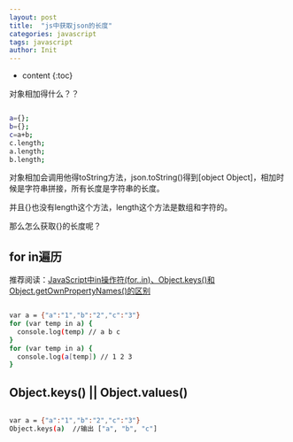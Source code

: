 ```yaml
---
layout: post
title:  "js中获取json的长度"
categories: javascript
tags: javascript
author: Init
---
```


* content
{:toc}

对象相加得什么？？




``` sh

a={};
b={};
c=a+b;
c.length;
a.length;
b.length;


```

对象相加会调用他得toString方法，json.toString()得到[object Object]，相加时候是字符串拼接，所有长度是字符串的长度。

并且{}也没有length这个方法，length这个方法是数组和字符的。

那么怎么获取{}的长度呢？

## for in遍历
推荐阅读：[JavaScript中in操作符(for..in)、Object.keys()和Object.getOwnPropertyNames()的区别](http://www.tuicool.com/articles/AJBnui2)
``` sh

var a = {"a":"1","b":"2","c":"3"}
for (var temp in a) {
  console.log(temp) // a b c
}
for (var temp in a) {
  console.log(a[temp]) // 1 2 3
}

```

## Object.keys() || Object.values()

``` sh

var a = {"a":"1","b":"2","c":"3"}
Object.keys(a)  //输出 ["a", "b", "c"]


```
